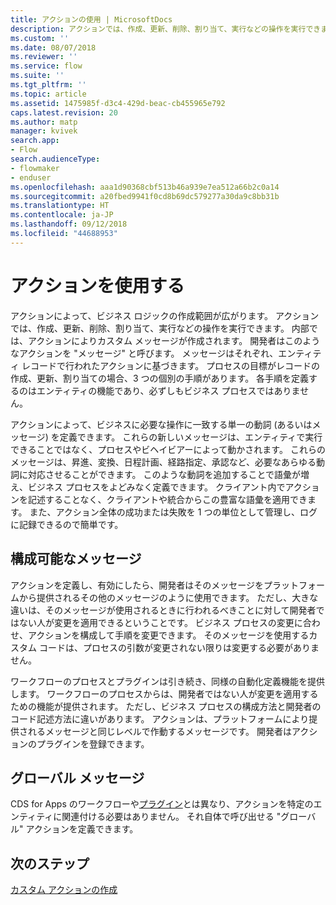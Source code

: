 ```yaml
---
title: アクションの使用 | MicrosoftDocs
description: アクションでは、作成、更新、削除、割り当て、実行などの操作を実行できます。 内部では、アクションによりカスタム メッセージが作成されます。
ms.custom: ''
ms.date: 08/07/2018
ms.reviewer: ''
ms.service: flow
ms.suite: ''
ms.tgt_pltfrm: ''
ms.topic: article
ms.assetid: 1475985f-d3c4-429d-beac-cb455965e792
caps.latest.revision: 20
ms.author: matp
manager: kvivek
search.app:
- Flow
search.audienceType:
- flowmaker
- enduser
ms.openlocfilehash: aaa1d90368cbf513b46a939e7ea512a66b2c0a14
ms.sourcegitcommit: a20fbed9941f0cd8b69dc579277a30da9c8bb31b
ms.translationtype: HT
ms.contentlocale: ja-JP
ms.lasthandoff: 09/12/2018
ms.locfileid: "44688953"
---
```

# <a name="use-actions"></a>アクションを使用する

アクションによって、ビジネス ロジックの作成範囲が広がります。 アクションでは、作成、更新、削除、割り当て、実行などの操作を実行できます。 内部では、アクションによりカスタム メッセージが作成されます。 開発者はこのようなアクションを "メッセージ" と呼びます。 メッセージはそれぞれ、エンティティ レコードで行われたアクションに基づきます。 プロセスの目標がレコードの作成、更新、割り当ての場合、3 つの個別の手順があります。 各手順を定義するのはエンティティの機能であり、必ずしもビジネス プロセスではありません。  
  
アクションによって、ビジネスに必要な操作に一致する単一の動詞 (あるいはメッセージ) を定義できます。 これらの新しいメッセージは、エンティティで実行できることではなく、プロセスやビヘイビアーによって動かされます。 これらのメッセージは、昇進、変換、日程計画、経路指定、承認など、必要なあらゆる動詞に対応させることができます。 このような動詞を追加することで語彙が増え、ビジネス プロセスをよどみなく定義できます。 クライアント内でアクションを記述することなく、クライアントや統合からこの豊富な語彙を適用できます。 また、アクション全体の成功または失敗を 1 つの単位として管理し、ログに記録できるので簡単です。  
  
<a name="BKMK_ConfigurableMessages"></a>   
## <a name="configurable-messages"></a>構成可能なメッセージ  
 アクションを定義し、有効にしたら、開発者はそのメッセージをプラットフォームから提供されるその他のメッセージのように使用できます。 ただし、大きな違いは、そのメッセージが使用されるときに行われるべきことに対して開発者ではない人が変更を適用できるということです。 ビジネス プロセスの変更に合わせ、アクションを構成して手順を変更できます。 そのメッセージを使用するカスタム コードは、プロセスの引数が変更されない限りは変更する必要がありません。  
  
 ワークフローのプロセスとプラグインは引き続き、同様の自動化定義機能を提供します。 ワークフローのプロセスからは、開発者ではない人が変更を適用するための機能が提供されます。 ただし、ビジネス プロセスの構成方法と開発者のコード記述方法に違いがあります。 アクションは、プラットフォームにより提供されるメッセージと同じレベルで作動するメッセージです。 開発者はアクションのプラグインを登録できます。  
  
<a name="BKMK_GlobalMessages"></a>   
## <a name="global-messages"></a>グローバル メッセージ 
 
 CDS for Apps のワークフローや[プラグイン](/powerapps/developer/common-data-service/apply-business-logic-with-code?branch=master#create-a-plug-in)とは異なり、アクションを特定のエンティティに関連付ける必要はありません。 それ自体で呼び出せる "グローバル" アクションを定義できます。

## <a name="next-steps"></a>次のステップ

[カスタム アクションの作成](create-actions.md)  
  

